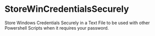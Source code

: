# StoreWinCredentialsSecurely
Store Windows Credentials Securely in a Text File to be used 
with other Powershell Scripts when it requires your password.
